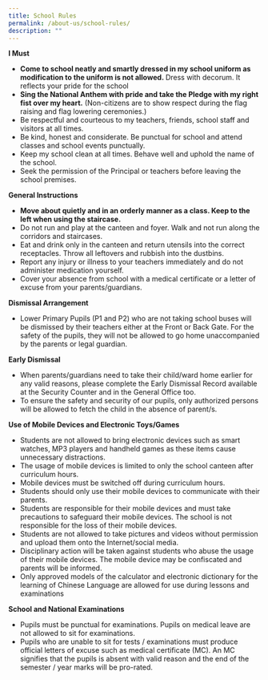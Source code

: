```yaml
---
title: School Rules
permalink: /about-us/school-rules/
description: ""
---
```

<p><strong>I Must</strong></p>
<ul>
<li><strong>Come to school neatly and smartly dressed in my school uniform as modification to the uniform is not allowed.&nbsp;</strong>Dress with decorum. It reflects your pride for the school</li>
<li><strong>Sing the National Anthem with pride and take the Pledge with my right fist over my heart.</strong>&nbsp;(Non-citizens are to show respect during the flag raising and flag lowering ceremonies.)</li>
<li>Be respectful and courteous to my teachers, friends, school staff and visitors at all times.</li>
<li>Be kind, honest and considerate. Be punctual for school and attend classes and school events punctually.</li>
<li>Keep my school clean at all times. Behave well and uphold the name of the school.</li>
<li>Seek the permission of the Principal or teachers before leaving the school premises.</li>
</ul>
<p><strong>General Instructions</strong></p>
<ul>
<li><strong>Move about quietly and in an orderly manner as a class. Keep to the left when using the staircase.</strong></li>
<li>Do not run and play at the canteen and foyer. Walk and not run along the corridors and staircases.</li>
<li>Eat and drink only in the canteen and return utensils into the correct receptacles. Throw all leftovers and rubbish into the dustbins.</li>
<li>Report any injury or illness to your teachers immediately and do not administer medication yourself.</li>
<li>Cover your absence from school with a medical certificate or a letter of excuse from your parents/guardians.</li>
</ul>
<p><strong>Dismissal Arrangement</strong></p>
<ul>
<li>Lower Primary Pupils (P1 and P2) who are not taking school buses will be dismissed by their teachers either at the Front or Back Gate. For the safety of the pupils, they will not be allowed to go home unaccompanied by the parents or legal guardian.</li>
</ul>
<p><strong>Early Dismissal</strong></p>
<ul>
<li>When parents/guardians need to take their child/ward home earlier for any valid reasons, please complete the Early Dismissal Record available at the Security Counter and in the General Office too.</li>
<li>To ensure the safety and security of our pupils, only authorized persons will be allowed to fetch the child in the absence of parent/s.</li>
</ul>
<p><strong>Use of Mobile Devices and Electronic Toys/Games</strong></p>
<ul>
<li>Students are not allowed to bring electronic devices such as smart watches, MP3 players and handheld games as these items cause unnecessary distractions.</li>
<li>The usage of mobile devices is limited to only the school canteen after curriculum hours.&nbsp;</li>
<li>Mobile devices must be switched off during curriculum hours.</li>
<li>Students should only use their mobile devices to communicate with their parents.</li>
<li>Students are responsible for their mobile devices and must take precautions to safeguard their mobile devices. The school is not responsible for the loss of their mobile devices.</li>
<li>Students are not allowed to take pictures and videos without permission and upload them onto the Internet/social media.&nbsp;</li>
<li>Disciplinary action will be taken against students who abuse the usage of their mobile devices. The mobile device may be confiscated and parents will be informed.</li>
<li>Only approved models of the calculator and electronic dictionary for the learning of Chinese Language are allowed for use during lessons and examinations</li>
</ul>
<p><strong>School and National Examinations</strong></p>
<ul>
<li>Pupils must be punctual for examinations. Pupils on medical leave are not allowed to sit for examinations.</li>
<li>Pupils who are unable to sit for tests / examinations must produce official letters of excuse such as medical certificate (MC). An MC signifies that the pupils is absent with valid reason and the end of the semester / year marks will be pro-rated.</li>
</ul>